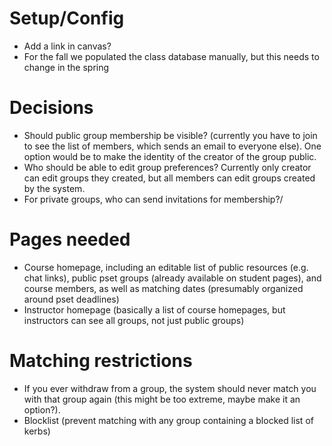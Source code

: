 Setup/Config
============

* Add a link in canvas?
* For the fall we populated the class database manually, but this needs to change in the spring

Decisions
=========

* Should public group membership be visible? (currently you have to join to see the list of members, which sends an email to everyone else).  One option would be to make the identity of the creator of the group public.
* Who should be able to edit group preferences?  Currently only creator can edit groups they created, but all members can edit groups created by the system.
* For private groups, who can send invitations for membership?/

Pages needed
=============

* Course homepage, including an editable list of public resources (e.g. chat links), public pset groups (already available on student pages), and course members, as well as matching dates (presumably organized around pset deadlines)
* Instructor homepage (basically a list of course homepages, but instructors can see all groups, not just public groups)

Matching restrictions
=====================

* If you ever withdraw from a group, the system should never match you with that group again (this might be too extreme, maybe make it an option?).
* Blocklist (prevent matching with any group containing a blocked list of kerbs)
